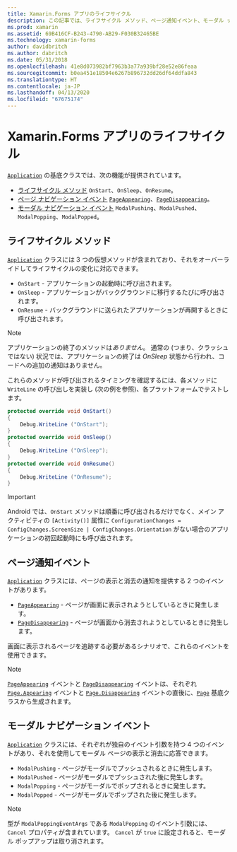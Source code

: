 ```yaml
---
title: Xamarin.Forms アプリのライフサイクル
description: この記事では、ライフサイクル メソッド、ページ通知イベント、モーダル ナビゲーション イベントなど、アプリケーションのライフサイクルに応答する方法について説明します。
ms.prod: xamarin
ms.assetid: 69B416CF-B243-4790-AB29-F030B32465BE
ms.technology: xamarin-forms
author: davidbritch
ms.author: dabritch
ms.date: 05/31/2018
ms.openlocfilehash: 41e8d073982bf7963b3a77a939bf28e52e86feaa
ms.sourcegitcommit: b0ea451e18504e6267b896732dd26df64ddfa843
ms.translationtype: HT
ms.contentlocale: ja-JP
ms.lasthandoff: 04/13/2020
ms.locfileid: "67675174"
---
```

# <a name="xamarinforms-app-lifecycle"></a>Xamarin.Forms アプリのライフサイクル

[`Application`](xref:Xamarin.Forms.Application) の基底クラスでは、次の機能が提供されています。

- [ライフサイクル メソッド](#Lifecycle_Methods) `OnStart`、`OnSleep`、`OnResume`。
- [ページ ナビゲーション イベント](#page) [`PageAppearing`](xref:Xamarin.Forms.Application.PageAppearing)、[`PageDisappearing`](xref:Xamarin.Forms.Application.PageDisappearing)。
- [モーダル ナビゲーション イベント](#modal) `ModalPushing`、`ModalPushed`、`ModalPopping`、`ModalPopped`。

<a name="Lifecycle_Methods" />

## <a name="lifecycle-methods"></a>ライフサイクル メソッド

[`Application`](xref:Xamarin.Forms.Application) クラスには 3 つの仮想メソッドが含まれており、それをオーバーライドしてライフサイクルの変化に対応できます。

- `OnStart` - アプリケーションの起動時に呼び出されます。
- `OnSleep` - アプリケーションがバックグラウンドに移行するたびに呼び出されます。
- `OnResume` - バックグラウンドに送られたアプリケーションが再開するときに呼び出されます。

> [!NOTE]
> アプリケーションの終了のメソッドは*ありません*。 通常の (つまり、クラッシュではない) 状況では、アプリケーションの終了は *OnSleep* 状態から行われ、コードへの追加の通知はありません。

これらのメソッドが呼び出されるタイミングを確認するには、各メソッドに `WriteLine` の呼び出しを実装し (次の例を参照)、各プラットフォームでテストします。

```csharp
protected override void OnStart()
{
    Debug.WriteLine ("OnStart");
}
protected override void OnSleep()
{
    Debug.WriteLine ("OnSleep");
}
protected override void OnResume()
{
    Debug.WriteLine ("OnResume");
}
```

> [!IMPORTANT]
> Android では、`OnStart` メソッドは順番に呼び出されるだけでなく、メイン アクティビティの `[Activity()]` 属性に `ConfigurationChanges = ConfigChanges.ScreenSize | ConfigChanges.Orientation` がない場合のアプリケーションの初回起動時にも呼び出されます。

<a name="page" />

## <a name="page-notification-events"></a>ページ通知イベント

[`Application`](xref:Xamarin.Forms.Application) クラスには、ページの表示と消去の通知を提供する 2 つのイベントがあります。

- [`PageAppearing`](xref:Xamarin.Forms.Application.PageAppearing) - ページが画面に表示されようとしているときに発生します。
- [`PageDisappearing`](xref:Xamarin.Forms.Application.PageDisappearing) - ページが画面から消去されようとしているときに発生します。

画面に表示されるページを追跡する必要があるシナリオで、これらのイベントを使用できます。

> [!NOTE]
> [`PageAppearing`](xref:Xamarin.Forms.Application.PageAppearing) イベントと [`PageDisappearing`](xref:Xamarin.Forms.Application.PageDisappearing) イベントは、それぞれ [`Page.Appearing`](xref:Xamarin.Forms.Page.Appearing) イベントと [`Page.Disappearing`](xref:Xamarin.Forms.Page.Disappearing) イベントの直後に、[`Page`](xref:Xamarin.Forms.Page) 基底クラスから生成されます。

<a name="modal" />

## <a name="modal-navigation-events"></a>モーダル ナビゲーション イベント

[`Application`](xref:Xamarin.Forms.Application) クラスには、それぞれが独自のイベント引数を持つ 4 つのイベントがあり、それを使用してモーダル ページの表示と消去に応答できます。

- `ModalPushing` - ページがモーダルでプッシュされるときに発生します。
- `ModalPushed` - ページがモーダルでプッシュされた後に発生します。
- `ModalPopping` - ページがモーダルでポップされるときに発生します。
- `ModalPopped` - ページがモーダルでポップされた後に発生します。

> [!NOTE]
> 型が `ModalPoppingEventArgs` である `ModalPopping` のイベント引数には、`Cancel` プロパティが含まれています。 `Cancel` が `true` に設定されると、モーダル ポップアップは取り消されます。
